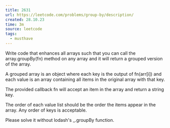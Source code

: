 ```yaml
---
title: 2631
url: https://leetcode.com/problems/group-by/description/
created: 28.10.23
time: 3m
source: leetcode
tags:
  - musthave
---
```


Write code that enhances all arrays such that you can call the array.groupBy(fn) method on any array and it will return a grouped version of the array.

A grouped array is an object where each key is the output of fn(arr[i]) and each value is an array containing all items in the original array with that key.

The provided callback fn will accept an item in the array and return a string key.

The order of each value list should be the order the items appear in the array. Any order of keys is acceptable.

Please solve it without lodash's \_.groupBy function.
